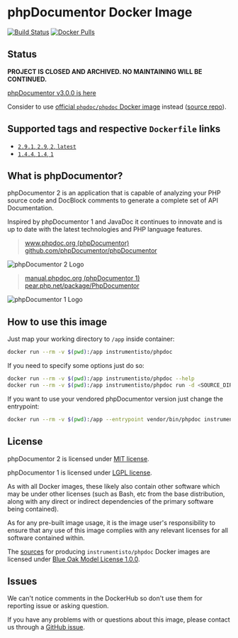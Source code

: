 phpDocumentor Docker Image
==========================

[![Build Status](https://travis-ci.org/instrumentisto/phpdoc-docker-image.svg?branch=master)](https://travis-ci.org/instrumentisto/phpdoc-docker-image) [![Docker Pulls](https://img.shields.io/docker/pulls/instrumentisto/phpdoc.svg)](https://hub.docker.com/r/instrumentisto/phpdoc)




## Status

__PROJECT IS CLOSED AND ARCHIVED. NO MAINTAINING WILL BE CONTINUED.__

[phpDocumentor v3.0.0 is here](https://github.com/phpDocumentor/phpDocumentor/releases/tag/v3.0.0)

Consider to use [official `phpdoc/phpdoc` Docker image](https://hub.docker.com/r/phpdoc/phpdoc) instead ([source repo](https://github.com/phpDocumentor/phpDocumentor/blob/master/Dockerfile)).




## Supported tags and respective `Dockerfile` links

- [`2.9.1`, `2.9`, `2`, `latest`][101]
- [`1.4.4`, `1.4`, `1`][102]




## What is phpDocumentor?

phpDocumentor 2 is an application that is capable of analyzing your PHP source code
and DocBlock comments to generate a complete set of API Documentation.

Inspired by phpDocumentor 1 and JavaDoc it continues to innovate and is up to
date with the latest technologies and PHP language features.

> [www.phpdoc.org (phpDocumentor)](https://www.phpdoc.org)  
> [github.com/phpDocumentor/phpDocumentor](https://github.com/phpDocumentor/phpDocumentor/tree/v2.9.1)

![phpDocumentor 2 Logo](https://raw.githubusercontent.com/phpDocumentor/phpdoc.org/7ff02b0b1041bf0c298937a73e9fa557b2a8da66/src/phpDocumentor/WebsiteBundle/Resources/public/images/logo2.png)

> [manual.phpdoc.org (phpDocumentor 1)](https://manual.phpdoc.org)  
> [pear.php.net/package/PhpDocumentor](https://pear.php.net/package/PhpDocumentor)

![phpDocumentor 1 Logo](https://manual.phpdoc.org/images/logo-trans.png)




## How to use this image

Just map your working directory to `/app` inside container:
```bash
docker run --rm -v $(pwd):/app instrumentisto/phpdoc
```

If you need to specify some options just do so:
```bash
docker run --rm -v $(pwd):/app instrumentisto/phpdoc --help
docker run --rm -v $(pwd):/app instrumentisto/phpdoc run -d <SOURCE_DIRECTORY> -t <TARGET_DIRECTORY>
```

If you want to use your vendored phpDocumentor version just change the entrypoint:
```bash
docker run --rm -v $(pwd):/app --entrypoint vendor/bin/phpdoc instrumentisto/phpdoc --help
```




## License

phpDocumentor 2 is licensed under [MIT license][92].

phpDocumentor 1 is licensed under [LGPL license][93].

As with all Docker images, these likely also contain other software which may be under other licenses (such as Bash, etc from the base distribution, along with any direct or indirect dependencies of the primary software being contained).

As for any pre-built image usage, it is the image user's responsibility to ensure that any use of this image complies with any relevant licenses for all software contained within.

The [sources][91] for producing `instrumentisto/phpdoc` Docker images are licensed under [Blue Oak Model License 1.0.0][90].




## Issues

We can't notice comments in the DockerHub so don't use them for reporting issue or asking question.

If you have any problems with or questions about this image, please contact us through a [GitHub issue][1].




[1]: https://github.com/instrumentisto/phpdoc-docker-image/issues

[90]: https://github.com/instrumentisto/phpdoc-docker-image/blob/master/LICENSE.md
[91]: https://github.com/instrumentisto/phpdoc-docker-image
[92]: https://github.com/phpDocumentor/phpDocumentor/blob/v2.9.1/LICENSE
[93]: https://www.gnu.org/licenses/lgpl.html

[101]: https://github.com/instrumentisto/phpdoc-docker-image/blob/master/2/Dockerfile
[102]: https://github.com/instrumentisto/phpdoc-docker-image/blob/master/1/Dockerfile
